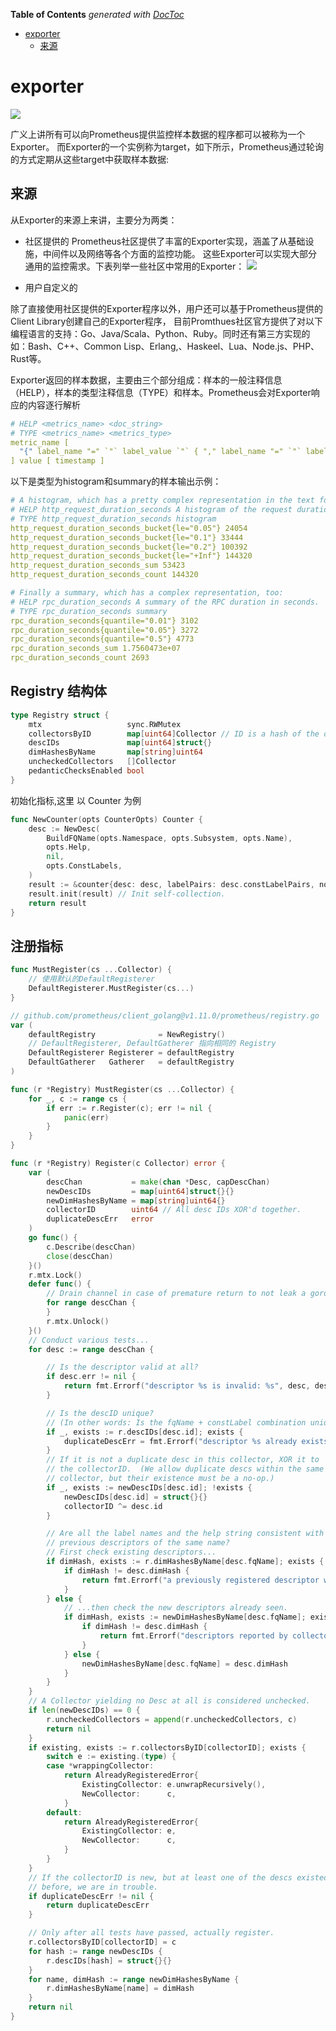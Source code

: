 <!-- START doctoc generated TOC please keep comment here to allow auto update -->
<!-- DON'T EDIT THIS SECTION, INSTEAD RE-RUN doctoc TO UPDATE -->
**Table of Contents**  *generated with [DocToc](https://github.com/thlorenz/doctoc)*

- [exporter](#exporter)
  - [来源](#%E6%9D%A5%E6%BA%90)

<!-- END doctoc generated TOC please keep comment here to allow auto update -->

# exporter
![](.exporter_images/exporter.png)

广义上讲所有可以向Prometheus提供监控样本数据的程序都可以被称为一个Exporter。
而Exporter的一个实例称为target，如下所示，Prometheus通过轮询的方式定期从这些target中获取样本数据:


## 来源
从Exporter的来源上来讲，主要分为两类：

- 社区提供的
  Prometheus社区提供了丰富的Exporter实现，涵盖了从基础设施，中间件以及网络等各个方面的监控功能。
  这些Exporter可以实现大部分通用的监控需求。下表列举一些社区中常用的Exporter：
![](.exporter_images/exporter_source.png)
  
- 用户自定义的

除了直接使用社区提供的Exporter程序以外，用户还可以基于Prometheus提供的Client Library创建自己的Exporter程序，
目前Promthues社区官方提供了对以下编程语言的支持：Go、Java/Scala、Python、Ruby。同时还有第三方实现的如：Bash、C++、Common Lisp、Erlang,、Haskeel、Lua、Node.js、PHP、Rust等。


Exporter返回的样本数据，主要由三个部分组成：样本的一般注释信息（HELP），样本的类型注释信息（TYPE）和样本。Prometheus会对Exporter响应的内容逐行解析
```yaml
# HELP <metrics_name> <doc_string>
# TYPE <metrics_name> <metrics_type>
metric_name [
  "{" label_name "=" `"` label_value `"` { "," label_name "=" `"` label_value `"` } [ "," ] "}"
] value [ timestamp ]
```

以下是类型为histogram和summary的样本输出示例：
```yaml
# A histogram, which has a pretty complex representation in the text format:
# HELP http_request_duration_seconds A histogram of the request duration.
# TYPE http_request_duration_seconds histogram
http_request_duration_seconds_bucket{le="0.05"} 24054
http_request_duration_seconds_bucket{le="0.1"} 33444
http_request_duration_seconds_bucket{le="0.2"} 100392
http_request_duration_seconds_bucket{le="+Inf"} 144320
http_request_duration_seconds_sum 53423
http_request_duration_seconds_count 144320

# Finally a summary, which has a complex representation, too:
# HELP rpc_duration_seconds A summary of the RPC duration in seconds.
# TYPE rpc_duration_seconds summary
rpc_duration_seconds{quantile="0.01"} 3102
rpc_duration_seconds{quantile="0.05"} 3272
rpc_duration_seconds{quantile="0.5"} 4773
rpc_duration_seconds_sum 1.7560473e+07
rpc_duration_seconds_count 2693
```


## Registry 结构体
```go
type Registry struct {
	mtx                   sync.RWMutex
	collectorsByID        map[uint64]Collector // ID is a hash of the descIDs.
	descIDs               map[uint64]struct{}
	dimHashesByName       map[string]uint64
	uncheckedCollectors   []Collector
	pedanticChecksEnabled bool
}
```

初始化指标,这里 以 Counter 为例

```go
func NewCounter(opts CounterOpts) Counter {
	desc := NewDesc(
		BuildFQName(opts.Namespace, opts.Subsystem, opts.Name),
		opts.Help,
		nil,
		opts.ConstLabels,
	)
	result := &counter{desc: desc, labelPairs: desc.constLabelPairs, now: time.Now}
	result.init(result) // Init self-collection.
	return result
}

```



## 注册指标


```go
func MustRegister(cs ...Collector) {
	// 使用默认的DefaultRegisterer
	DefaultRegisterer.MustRegister(cs...)
}

```

```go
// github.com/prometheus/client_golang@v1.11.0/prometheus/registry.go
var (
	defaultRegistry              = NewRegistry()
	// DefaultRegisterer, DefaultGatherer 指向相同的 Registry
	DefaultRegisterer Registerer = defaultRegistry
	DefaultGatherer   Gatherer   = defaultRegistry
)
```

```go
func (r *Registry) MustRegister(cs ...Collector) {
	for _, c := range cs {
		if err := r.Register(c); err != nil {
			panic(err)
		}
	}
}

func (r *Registry) Register(c Collector) error {
	var (
		descChan           = make(chan *Desc, capDescChan)
		newDescIDs         = map[uint64]struct{}{}
		newDimHashesByName = map[string]uint64{}
		collectorID        uint64 // All desc IDs XOR'd together.
		duplicateDescErr   error
	)
	go func() {
		c.Describe(descChan)
		close(descChan)
	}()
	r.mtx.Lock()
	defer func() {
		// Drain channel in case of premature return to not leak a goroutine.
		for range descChan {
		}
		r.mtx.Unlock()
	}()
	// Conduct various tests...
	for desc := range descChan {

		// Is the descriptor valid at all?
		if desc.err != nil {
			return fmt.Errorf("descriptor %s is invalid: %s", desc, desc.err)
		}

		// Is the descID unique?
		// (In other words: Is the fqName + constLabel combination unique?)
		if _, exists := r.descIDs[desc.id]; exists {
			duplicateDescErr = fmt.Errorf("descriptor %s already exists with the same fully-qualified name and const label values", desc)
		}
		// If it is not a duplicate desc in this collector, XOR it to
		// the collectorID.  (We allow duplicate descs within the same
		// collector, but their existence must be a no-op.)
		if _, exists := newDescIDs[desc.id]; !exists {
			newDescIDs[desc.id] = struct{}{}
			collectorID ^= desc.id
		}

		// Are all the label names and the help string consistent with
		// previous descriptors of the same name?
		// First check existing descriptors...
		if dimHash, exists := r.dimHashesByName[desc.fqName]; exists {
			if dimHash != desc.dimHash {
				return fmt.Errorf("a previously registered descriptor with the same fully-qualified name as %s has different label names or a different help string", desc)
			}
		} else {
			// ...then check the new descriptors already seen.
			if dimHash, exists := newDimHashesByName[desc.fqName]; exists {
				if dimHash != desc.dimHash {
					return fmt.Errorf("descriptors reported by collector have inconsistent label names or help strings for the same fully-qualified name, offender is %s", desc)
				}
			} else {
				newDimHashesByName[desc.fqName] = desc.dimHash
			}
		}
	}
	// A Collector yielding no Desc at all is considered unchecked.
	if len(newDescIDs) == 0 {
		r.uncheckedCollectors = append(r.uncheckedCollectors, c)
		return nil
	}
	if existing, exists := r.collectorsByID[collectorID]; exists {
		switch e := existing.(type) {
		case *wrappingCollector:
			return AlreadyRegisteredError{
				ExistingCollector: e.unwrapRecursively(),
				NewCollector:      c,
			}
		default:
			return AlreadyRegisteredError{
				ExistingCollector: e,
				NewCollector:      c,
			}
		}
	}
	// If the collectorID is new, but at least one of the descs existed
	// before, we are in trouble.
	if duplicateDescErr != nil {
		return duplicateDescErr
	}

	// Only after all tests have passed, actually register.
	r.collectorsByID[collectorID] = c
	for hash := range newDescIDs {
		r.descIDs[hash] = struct{}{}
	}
	for name, dimHash := range newDimHashesByName {
		r.dimHashesByName[name] = dimHash
	}
	return nil
}
```

